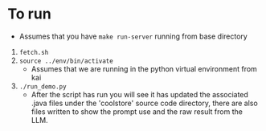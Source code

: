 # To run

- Assumes that you have `make run-server` running from base directory

1. `fetch.sh`
1. `source ../env/bin/activate`
   - Assumes that we are running in the python virtual environment from kai
1. `./run_demo.py`
   - After the script has run you will see it has updated the associated .java files under the 'coolstore' source code directory, there are also files written to show the prompt use and the raw result from the LLM.
